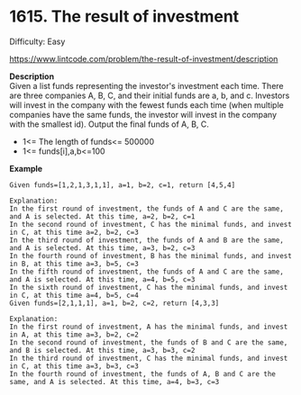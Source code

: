 # 1615. The result of investment

Difficulty: Easy

https://www.lintcode.com/problem/the-result-of-investment/description

**Description**  
Given a list funds representing the investor's investment each time. There are three companies A, B, C, and their initial funds are a, b, and c. Investors will invest in the company with the fewest funds each time (when multiple companies have the same funds, the investor will invest in the company with the smallest id). Output the final funds of A, B, C.

* 1<= The length of funds<= 500000
* 1<= funds[i],a,b<=100

**Example**  
```
Given funds=[1,2,1,3,1,1], a=1, b=2, c=1, return [4,5,4]

Explanation:
In the first round of investment, the funds of A and C are the same, and A is selected. At this time, a=2, b=2, c=1
In the second round of investment, C has the minimal funds, and invest in C, at this time a=2, b=2, c=3
In the third round of investment, the funds of A and B are the same, and A is selected. At this time, a=3, b=2, c=3
In the fourth round of investment, B has the minimal funds, and invest in B, at this time a=3, b=5, c=3
In the fifth round of investment, the funds of A and C are the same, and A is selected. At this time, a=4, b=5, c=3
In the sixth round of investment, C has the minimal funds, and invest in C, at this time a=4, b=5, c=4
Given funds=[2,1,1,1], a=1, b=2, c=2, return [4,3,3]

Explanation:
In the first round of investment, A has the minimal funds, and invest in A, at this time a=3, b=2, c=2
In the second round of investment, the funds of B and C are the same, and B is selected. At this time, a=3, b=3, c=2
In the third round of investment, C has the minimal funds, and invest in C, at this time a=3, b=3, c=3
In the fourth round of investment, the funds of A, B and C are the same, and A is selected. At this time, a=4, b=3, c=3
```
